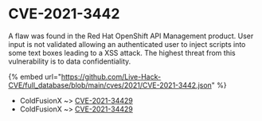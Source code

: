 # CVE-2021-3442

A flaw was found in the Red Hat OpenShift API Management product. User input is not validated allowing an authenticated user to inject scripts into some text boxes leading to a XSS attack. The highest threat from this vulnerability is to data confidentiality.

{% embed url="https://github.com/Live-Hack-CVE/full_database/blob/main/cves/2021/CVE-2021-3442.json" %}


* ColdFusionX ~> [CVE-2021-34429](https://www.alice-snow.ru/2021/database/cve-2021-3442/cve-2021-34429-coldfusionx)
* ColdFusionX ~> [CVE-2021-34429](https://www.alice-snow.ru/2021/database/cve-2021-3442/cve-2021-34429-coldfusionx)